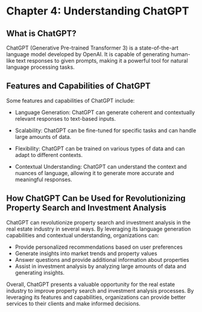 Chapter 4: Understanding ChatGPT
================================

What is ChatGPT?
----------------

ChatGPT (Generative Pre-trained Transformer 3) is a state-of-the-art language model developed by OpenAI. It is capable of generating human-like text responses to given prompts, making it a powerful tool for natural language processing tasks.

Features and Capabilities of ChatGPT
------------------------------------

Some features and capabilities of ChatGPT include:

* Language Generation: ChatGPT can generate coherent and contextually relevant responses to text-based inputs.

* Scalability: ChatGPT can be fine-tuned for specific tasks and can handle large amounts of data.

* Flexibility: ChatGPT can be trained on various types of data and can adapt to different contexts.

* Contextual Understanding: ChatGPT can understand the context and nuances of language, allowing it to generate more accurate and meaningful responses.

How ChatGPT Can be Used for Revolutionizing Property Search and Investment Analysis
-----------------------------------------------------------------------------------

ChatGPT can revolutionize property search and investment analysis in the real estate industry in several ways. By leveraging its language generation capabilities and contextual understanding, organizations can:

* Provide personalized recommendations based on user preferences
* Generate insights into market trends and property values
* Answer questions and provide additional information about properties
* Assist in investment analysis by analyzing large amounts of data and generating insights.

Overall, ChatGPT presents a valuable opportunity for the real estate industry to improve property search and investment analysis processes. By leveraging its features and capabilities, organizations can provide better services to their clients and make informed decisions.
